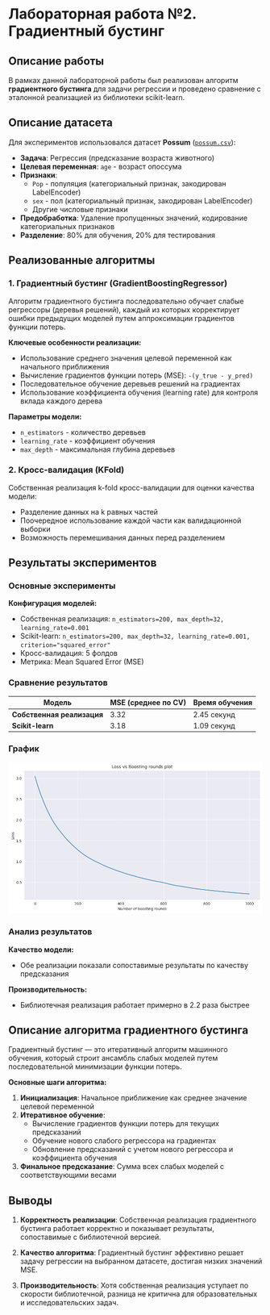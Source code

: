 # Лабораторная работа №2. Градиентный бустинг

## Описание работы

В рамках данной лабораторной работы был реализован алгоритм **градиентного бустинга** для задачи регрессии и проведено сравнение с эталонной реализацией из библиотеки scikit-learn.

## Описание датасета

Для экспериментов использовался датасет **Possum** ([`possum.csv`](https://www.kaggle.com/datasets/abrambeyer/openintro-possum)):
- **Задача**: Регрессия (предсказание возраста животного)
- **Целевая переменная**: `age` - возраст опоссума
- **Признаки**: 
  - `Pop` - популяция (категориальный признак, закодирован LabelEncoder)
  - `sex` - пол (категориальный признак, закодирован LabelEncoder)
  - Другие числовые признаки
- **Предобработка**: Удаление пропущенных значений, кодирование категориальных признаков
- **Разделение**: 80% для обучения, 20% для тестирования

## Реализованные алгоритмы

### 1. Градиентный бустинг (GradientBoostingRegressor)

Алгоритм градиентного бустинга последовательно обучает слабые регрессоры (деревья решений), каждый из которых корректирует ошибки предыдущих моделей путем аппроксимации градиентов функции потерь.

**Ключевые особенности реализации:**
- Использование среднего значения целевой переменной как начального приближения
- Вычисление градиентов функции потерь (MSE): `-(y_true - y_pred)`
- Последовательное обучение деревьев решений на градиентах
- Использование коэффициента обучения (learning rate) для контроля вклада каждого дерева

**Параметры модели:**
- `n_estimators` - количество деревьев
- `learning_rate` - коэффициент обучения
- `max_depth` - максимальная глубина деревьев

### 2. Кросс-валидация (KFold)

Собственная реализация k-fold кросс-валидации для оценки качества модели:
- Разделение данных на k равных частей
- Поочередное использование каждой части как валидационной выборки
- Возможность перемешивания данных перед разделением

## Результаты экспериментов

### Основные эксперименты

**Конфигурация моделей:**
- Собственная реализация: `n_estimators=200, max_depth=32, learning_rate=0.001`
- Scikit-learn: `n_estimators=200, max_depth=32, learning_rate=0.001, criterion="squared_error"`
- Кросс-валидация: 5 фолдов
- Метрика: Mean Squared Error (MSE)

### Сравнение результатов

| Модель | MSE (среднее по CV) | Время обучения |
|--------|-------------------|----------------|
| **Собственная реализация** | 3.32 | 2.45 секунд |
| **Scikit-learn** | 3.18 | 1.09 секунд |

### График

<img src="static/plot.png">

### Анализ результатов

**Качество модели:**
- Обе реализации показали сопоставимые результаты по качеству предсказания

**Производительность:**
- Библиотечная реализация работает примерно в 2.2 раза быстрее

## Описание алгоритма градиентного бустинга

Градиентный бустинг — это итеративный алгоритм машинного обучения, который строит ансамбль слабых моделей путем последовательной минимизации функции потерь.

**Основные шаги алгоритма:**

1. **Инициализация**: Начальное приближение как среднее значение целевой переменной
2. **Итеративное обучение**: 
   - Вычисление градиентов функции потерь для текущих предсказаний
   - Обучение нового слабого регрессора на градиентах
   - Обновление предсказаний с учетом нового регрессора и коэффициента обучения
3. **Финальное предсказание**: Сумма всех слабых моделей с соответствующими весами

## Выводы

1. **Корректность реализации**: Собственная реализация градиентного бустинга работает корректно и показывает результаты, сопоставимые с библиотечной версией.

2. **Качество алгоритма**: Градиентный бустинг эффективно решает задачу регрессии на выбранном датасете, достигая низких значений MSE.

3. **Производительность**: Хотя собственная реализация уступает по скорости библиотечной, разница не критична для образовательных и исследовательских задач.
